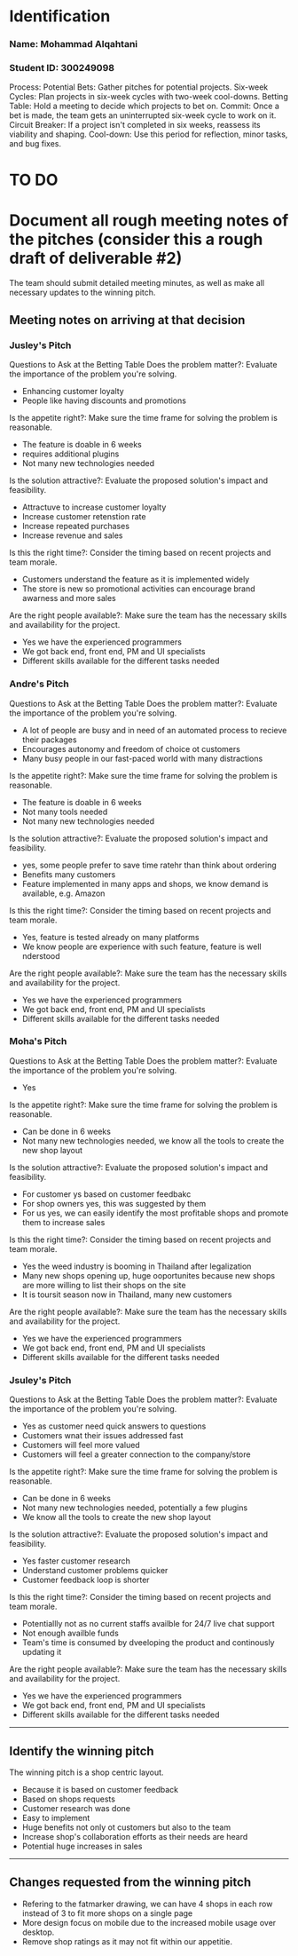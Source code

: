 # Identification
### Name: Mohammad Alqahtani
### Student ID: 300249098

Process:
Potential Bets: Gather pitches for potential projects.
Six-week Cycles: Plan projects in six-week cycles with two-week cool-downs.
Betting Table: Hold a meeting to decide which projects to bet on.
Commit: Once a bet is made, the team gets an uninterrupted six-week cycle to work on it.
Circuit Breaker: If a project isn't completed in six weeks, reassess its viability and shaping.
Cool-down: Use this period for reflection, minor tasks, and bug fixes.

# TO DO
# Document all rough meeting notes of the pitches (consider this a rough draft of deliverable #2)
The team should submit detailed meeting minutes, as well as make all necessary updates to the winning pitch.

## Meeting notes on arriving at that decision
### Jusley's Pitch
Questions to Ask at the Betting Table
Does the problem matter?: Evaluate the importance of the problem you're solving.
- Enhancing customer loyalty
- People like having discounts and promotions

Is the appetite right?: Make sure the time frame for solving the problem is reasonable.
- The feature is doable in 6 weeks
- requires additional plugins
- Not many new technologies needed

Is the solution attractive?: Evaluate the proposed solution's impact and feasibility.
- Attractuve to increase customer loyalty
- Increase customer retenstion rate
- Increase repeated purchases
- Increase revenue and sales

Is this the right time?: Consider the timing based on recent projects and team morale.
- Customers understand the feature as it is implemented widely
- The store is new so promotional activities can encourage brand awarness and more sales

Are the right people available?: Make sure the team has the necessary skills and availability for the project.
- Yes we have the experienced programmers
- We got back end, front end, PM and UI specialists
- Different skills available for the different tasks needed

### Andre's Pitch
Questions to Ask at the Betting Table
Does the problem matter?: Evaluate the importance of the problem you're solving.
- A lot of people are busy and in need of an automated process to recieve their packages
- Encourages autonomy and freedom of choice ot customers
- Many busy people in our fast-paced world with many distractions

Is the appetite right?: Make sure the time frame for solving the problem is reasonable.
- The feature is doable in 6 weeks
- Not many tools needed
- Not many new technologies needed

Is the solution attractive?: Evaluate the proposed solution's impact and feasibility.
- yes, some people prefer to save time ratehr than think about ordering
- Benefits many customers
- Feature implemented in many apps and shops, we know demand is available, e.g. Amazon

Is this the right time?: Consider the timing based on recent projects and team morale.
- Yes, feature is tested already on many platforms
- We know people are experience with such feature, feature is well nderstood

Are the right people available?: Make sure the team has the necessary skills and availability for the project.
- Yes we have the experienced programmers
- We got back end, front end, PM and UI specialists
- Different skills available for the different tasks needed


### Moha's Pitch 
Questions to Ask at the Betting Table
Does the problem matter?: Evaluate the importance of the problem you're solving.
- Yes

Is the appetite right?: Make sure the time frame for solving the problem is reasonable.
- Can be done in 6 weeks
- Not many new technologies needed, we know all the tools to create the new shop layout


Is the solution attractive?: Evaluate the proposed solution's impact and feasibility.
- For customer ys based on customer feedbakc
- For shop owners yes, this was suggested by them
- For us yes, we can easily identify the most profitable shops and promote them to increase sales

Is this the right time?: Consider the timing based on recent projects and team morale.
- Yes the weed industry is booming in Thailand after legalization
- Many new shops opening up, huge ooportunites because new shops are more willing to list their shops on the site
- It is toursit season now in Thailand, many new customers

Are the right people available?: Make sure the team has the necessary skills and availability for the project.
- Yes we have the experienced programmers
- We got back end, front end, PM and UI specialists
- Different skills available for the different tasks needed


### Jsuley's Pitch 
Questions to Ask at the Betting Table
Does the problem matter?: Evaluate the importance of the problem you're solving.
- Yes as customer need quick answers to questions
- Customers wnat their issues addressed fast
- Customers will feel more valued
- Customers will feel a greater connection to the company/store

Is the appetite right?: Make sure the time frame for solving the problem is reasonable.
- Can be done in 6 weeks
- Not many new technologies needed, potentially a few plugins
- We know all the tools to create the new shop layout

Is the solution attractive?: Evaluate the proposed solution's impact and feasibility.
- Yes faster customer research
- Understand customer problems quicker
- Customer feedback loop is shorter

Is this the right time?: Consider the timing based on recent projects and team morale.
- Potentiallly not as no current staffs availble for 24/7 live chat support
- Not enough availble funds
- Team's time is consumed by dveeloping the product and continously updating it

Are the right people available?: Make sure the team has the necessary skills and availability for the project.
- Yes we have the experienced programmers
- We got back end, front end, PM and UI specialists
- Different skills available for the different tasks needed

----

## Identify the winning pitch
  
The winning pitch is a shop centric layout. 
- Because it is based on customer feedback
- Based on shops requests
- Customer research was done
- Easy to implement
- Huge benefits not only ot customers but also to the team
- Increase shop's collaboration efforts as their needs are heard
- Potential huge increases in sales

----

## Changes requested from the winning pitch
- Refering to the fatmarker drawing, we can have 4 shops in each row instead of 3 to fit more shops on a single page
- More design focus on mobile due to the increased mobile usage over desktop.
- Remove shop ratings as it may not fit within our appetitie.  

